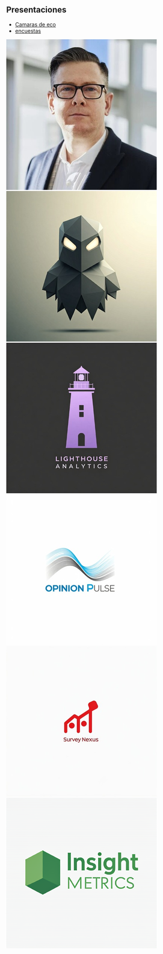 
## Presentaciones

- [Camaras de eco](/echo-chambers.html)
- [encuestas](/analisis-encuestas.html)

![](ima/chief.jpg)
![](ima/data_ghost.jpeg)
![](ima/light_analytics.jpeg)
![](ima/opinion_pulse.jpeg)
![](ima/snexus.jpeg)
![](ima/insight_metrics.png)
